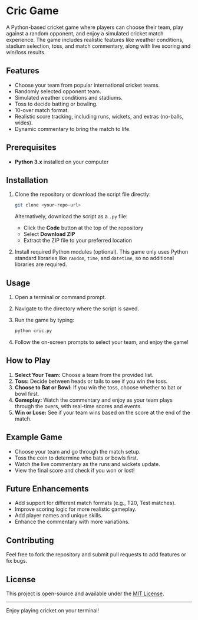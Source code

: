 
# Cric Game

A Python-based cricket game where players can choose their team, play against a random opponent, and enjoy a simulated cricket match experience. The game includes realistic features like weather conditions, stadium selection, toss, and match commentary, along with live scoring and win/loss results.

## Features

- Choose your team from popular international cricket teams.
- Randomly selected opponent team.
- Simulated weather conditions and stadiums.
- Toss to decide batting or bowling.
- 10-over match format.
- Realistic score tracking, including runs, wickets, and extras (no-balls, wides).
- Dynamic commentary to bring the match to life.

## Prerequisites

- **Python 3.x** installed on your computer

## Installation

1. Clone the repository or download the script file directly:

   ```bash
   git clone <your-repo-url>
   ```
   
   Alternatively, download the script as a `.py` file:
   - Click the **Code** button at the top of the repository
   - Select **Download ZIP**
   - Extract the ZIP file to your preferred location

2. Install required Python modules (optional). This game only uses Python standard libraries like `random`, `time`, and `datetime`, so no additional libraries are required.

## Usage

1. Open a terminal or command prompt.
2. Navigate to the directory where the script is saved.
3. Run the game by typing:

   ```bash
   python cric.py
   ```

4. Follow the on-screen prompts to select your team, and enjoy the game!

## How to Play

1. **Select Your Team:** Choose a team from the provided list.
2. **Toss:** Decide between heads or tails to see if you win the toss.
3. **Choose to Bat or Bowl:** If you win the toss, choose whether to bat or bowl first.
4. **Gameplay:** Watch the commentary and enjoy as your team plays through the overs, with real-time scores and events.
5. **Win or Lose:** See if your team wins based on the score at the end of the match.

## Example Game

- Choose your team and go through the match setup.
- Toss the coin to determine who bats or bowls first.
- Watch the live commentary as the runs and wickets update.
- View the final score and check if you won or lost!

## Future Enhancements

- Add support for different match formats (e.g., T20, Test matches).
- Improve scoring logic for more realistic gameplay.
- Add player names and unique skills.
- Enhance the commentary with more variations.

## Contributing

Feel free to fork the repository and submit pull requests to add features or fix bugs.

## License

This project is open-source and available under the [MIT License](LICENSE).

---

Enjoy playing cricket on your terminal!
